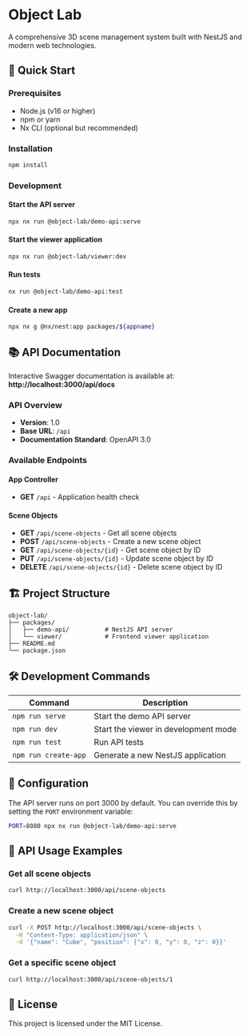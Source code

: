 # Object Lab

A comprehensive 3D scene management system built with NestJS and modern web technologies.

## 🚀 Quick Start

### Prerequisites

- Node.js (v16 or higher)
- npm or yarn
- Nx CLI (optional but recommended)

### Installation

```bash
npm install
```

### Development

#### Start the API server

```bash
npx nx run @object-lab/demo-api:serve
```

#### Start the viewer application

```bash
npx nx run @object-lab/viewer:dev
```

#### Run tests

```bash
nx run @object-lab/demo-api:test
```

#### Create a new app

```bash
npx nx g @nx/nest:app packages/${appname}
```

## 📚 API Documentation

Interactive Swagger documentation is available at: **http://localhost:3000/api/docs**

### API Overview

- **Version**: 1.0
- **Base URL**: `/api`
- **Documentation Standard**: OpenAPI 3.0

### Available Endpoints

#### App Controller

- **GET** `/api` - Application health check

#### Scene Objects

- **GET** `/api/scene-objects` - Get all scene objects
- **POST** `/api/scene-objects` - Create a new scene object
- **GET** `/api/scene-objects/{id}` - Get scene object by ID
- **PUT** `/api/scene-objects/{id}` - Update scene object by ID
- **DELETE** `/api/scene-objects/{id}` - Delete scene object by ID

## 🏗️ Project Structure

```
object-lab/
├── packages/
│   ├── demo-api/          # NestJS API server
│   └── viewer/            # Frontend viewer application
├── README.md
└── package.json
```

## 🛠️ Development Commands

| Command              | Description                          |
| -------------------- | ------------------------------------ |
| `npm run serve`      | Start the demo API server            |
| `npm run dev`        | Start the viewer in development mode |
| `npm run test`       | Run API tests                        |
| `npm run create-app` | Generate a new NestJS application    |


## 🔧 Configuration

The API server runs on port 3000 by default. You can override this by setting the `PORT` environment variable:

```bash
PORT=8080 npx nx run @object-lab/demo-api:serve
```

## 📖 API Usage Examples

### Get all scene objects

```bash
curl http://localhost:3000/api/scene-objects
```

### Create a new scene object

```bash
curl -X POST http://localhost:3000/api/scene-objects \
  -H "Content-Type: application/json" \
  -d '{"name": "Cube", "position": {"x": 0, "y": 0, "z": 0}}'
```

### Get a specific scene object

```bash
curl http://localhost:3000/api/scene-objects/1
```
## 📄 License

This project is licensed under the MIT License.
